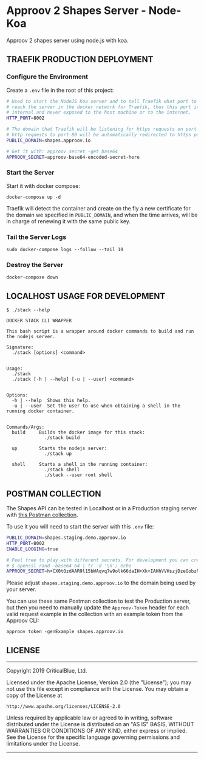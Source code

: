 # Approov 2 Shapes Server - Node-Koa

Approov 2 shapes server using node.js with koa.

## TRAEFIK PRODUCTION DEPLOYMENT

### Configure the Environment

Create a `.env` file in the root of this project:

```bash
# Used to start the NodeJS Koa server and to tell Traefik what port to use to
# reach the server in the docker network for Traefik, thus this port it's
# internal and never exposed to the host machine or to the internet.
HTTP_PORT=8002

# The domain that Traefik will be listening for https requests on port 443. All
# http requests to port 80 will be automatically redirected to https port 443.
PUBLIC_DOMAIN=shapes.approov.io

# Get it with: approov secret -get base64
APPROOV_SECRET=approov-base64-encoded-secret-here
```

### Start the Server

Start it with docker compose:

```
docker-compose up -d
```

Traefik will detect the container and create on the fly a new certificate for the domain we specified in `PUBLIC_DOMAIN`, and when the time arrives, will be in charge of renewing it with the same public key.

### Tail the Server Logs

```
sudo docker-compose logs --follow --tail 10
```

### Destroy the Server

```
docker-compose down
```

## LOCALHOST USAGE FOR DEVELOPMENT

```
$ ./stack --help

DOCKER STACK CLI WRAPPER

This bash script is a wrapper around docker commands to build and run the nodejs server.

Signature:
  ./stack [options] <command>


Usage:
  ./stack
  ./stack [-h | --help] [-u | --user] <command>


Options:
  -h | --help  Shows this help.
  -u | --user  Set the user to use when obtaining a shell in the running docker container.


Commands/Args:
  build     Builds the docker image for this stack:
              ./stack build

  up        Starts the nodejs server:
              ./stack up

  shell     Starts a shell in the running container:
              ./stack shell
              ./stack --user root shell
```

## POSTMAN COLLECTION

The Shapes API can be tested in Localhost or in a Production staging server with [this Postman collection](https://raw.githubusercontent.com/approov/postman-collections/master/shapes-api/shapes-api.postman_collection.json).

To use it you will need to start the server with this `.env` file:

```bash
PUBLIC_DOMAIN=shapes.staging.demo.approov.io
HTTP_PORT=8002
ENABLE_LOGGING=true

# Feel free to play with different secrets. For development you can create them with:
# $ openssl rand -base64 64 | tr -d '\n'; echo
APPROOV_SECRET=h+CX0tOzdAAR9l15bWAqvq7w9olk66daIH+Xk+IAHhVVHszjDzeGobzNnqyRze3lw/WVyWrc2gZfh3XXfBOmww=
```

Please adjust `shapes.staging.demo.approov.io` to the domain being used by your server.

You can use these same Postman collection to test the Production server, but then you need to manually update the `Approov-Token` header for each valid request example in the collection with an example token from the Approov CLI:

```
approov token -genExample shapes.approov.io
```

## LICENSE

----

Copyright 2019 CriticalBlue, Ltd.

Licensed under the Apache License, Version 2.0 (the "License");
you may not use this file except in compliance with the License.
You may obtain a copy of the License at

    http://www.apache.org/licenses/LICENSE-2.0

Unless required by applicable law or agreed to in writing, software
distributed under the License is distributed on an "AS IS" BASIS,
WITHOUT WARRANTIES OR CONDITIONS OF ANY KIND, either express or implied.
See the License for the specific language governing permissions and
limitations under the License.

----
